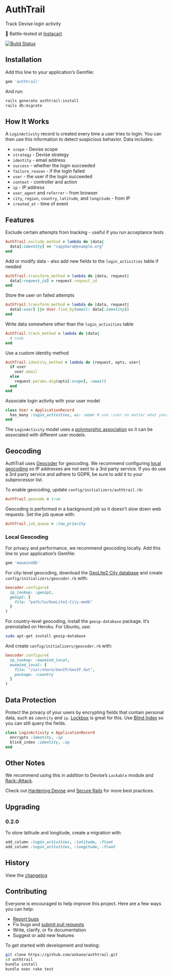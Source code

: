 # AuthTrail

Track Devise login activity

:tangerine: Battle-tested at [Instacart](https://www.instacart.com/opensource)

[![Build Status](https://github.com/ankane/authtrail/workflows/build/badge.svg?branch=master)](https://github.com/ankane/authtrail/actions)

## Installation

Add this line to your application’s Gemfile:

```ruby
gem 'authtrail'
```

And run:

```sh
rails generate authtrail:install
rails db:migrate
```

## How It Works

A `LoginActivity` record is created every time a user tries to login. You can then use this information to detect suspicious behavior. Data includes:

- `scope` - Devise scope
- `strategy` - Devise strategy
- `identity` - email address
- `success` - whether the login succeeded
- `failure_reason` - if the login failed
- `user` - the user if the login succeeded
- `context` - controller and action
- `ip` - IP address
- `user_agent` and `referrer` - from browser
- `city`, `region`, `country`, `latitude`, and `longitude` - from IP
- `created_at` - time of event

## Features

Exclude certain attempts from tracking - useful if you run acceptance tests

```ruby
AuthTrail.exclude_method = lambda do |data|
  data[:identity] == "capybara@example.org"
end
```

Add or modify data - also add new fields to the `login_activities` table if needed

```ruby
AuthTrail.transform_method = lambda do |data, request|
  data[:request_id] = request.request_id
end
```

Store the user on failed attempts

```ruby
AuthTrail.transform_method = lambda do |data, request|
  data[:user] ||= User.find_by(email: data[:identity])
end
```

Write data somewhere other than the `login_activities` table

```ruby
AuthTrail.track_method = lambda do |data|
  # code
end
```

Use a custom identity method

```ruby
AuthTrail.identity_method = lambda do |request, opts, user|
  if user
    user.email
  else
    request.params.dig(opts[:scope], :email)
  end
end
```

Associate login activity with your user model

```ruby
class User < ApplicationRecord
  has_many :login_activities, as: :user # use :user no matter what your model name
end
```

The `LoginActivity` model uses a [polymorphic association](https://guides.rubyonrails.org/association_basics.html#polymorphic-associations) so it can be associated with different user models.

## Geocoding

AuthTrail uses [Geocoder](https://github.com/alexreisner/geocoder) for geocoding. We recommend configuring [local geocoding](#local-geocoding) so IP addresses are not sent to a 3rd party service. If you do use a 3rd party service and adhere to GDPR, be sure to add it to your subprocessor list.

To enable geocoding, update `config/initializers/authtrail.rb`:

```ruby
AuthTrail.geocode = true
```

Geocoding is performed in a background job so it doesn’t slow down web requests. Set the job queue with:

```ruby
AuthTrail.job_queue = :low_priority
```

### Local Geocoding

For privacy and performance, we recommend geocoding locally. Add this line to your application’s Gemfile:

```ruby
gem 'maxminddb'
```

For city-level geocoding, download the [GeoLite2 City database](https://dev.maxmind.com/geoip/geoip2/geolite2/) and create `config/initializers/geocoder.rb` with:

```ruby
Geocoder.configure(
  ip_lookup: :geoip2,
  geoip2: {
    file: "path/to/GeoLite2-City.mmdb"
  }
)
```

For country-level geocoding, install the `geoip-database` package. It’s preinstalled on Heroku. For Ubuntu, use:

```sh
sudo apt-get install geoip-database
```

And create `config/initializers/geocoder.rb` with:

```ruby
Geocoder.configure(
  ip_lookup: :maxmind_local,
  maxmind_local: {
    file: "/usr/share/GeoIP/GeoIP.dat",
    package: :country
  }
)
```

## Data Protection

Protect the privacy of your users by encrypting fields that contain personal data, such as `identity` and `ip`. [Lockbox](https://github.com/ankane/lockbox) is great for this. Use [Blind Index](https://github.com/ankane/blind_index) so you can still query the fields.

```ruby
class LoginActivity < ApplicationRecord
  encrypts :identity, :ip
  blind_index :identity, :ip
end
```

## Other Notes

We recommend using this in addition to Devise’s `Lockable` module and [Rack::Attack](https://github.com/kickstarter/rack-attack).

Check out [Hardening Devise](https://ankane.org/hardening-devise) and [Secure Rails](https://github.com/ankane/secure_rails) for more best practices.

## Upgrading

### 0.2.0

To store latitude and longitude, create a migration with:

```ruby
add_column :login_activities, :latitude, :float
add_column :login_activities, :longitude, :float
```

## History

View the [changelog](https://github.com/ankane/authtrail/blob/master/CHANGELOG.md)

## Contributing

Everyone is encouraged to help improve this project. Here are a few ways you can help:

- [Report bugs](https://github.com/ankane/authtrail/issues)
- Fix bugs and [submit pull requests](https://github.com/ankane/authtrail/pulls)
- Write, clarify, or fix documentation
- Suggest or add new features

To get started with development and testing:

```sh
git clone https://github.com/ankane/authtrail.git
cd authtrail
bundle install
bundle exec rake test
```
